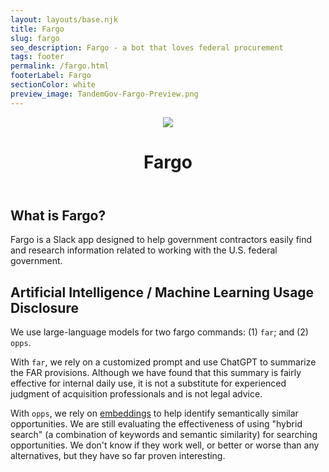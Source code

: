 ```yaml
---
layout: layouts/base.njk
title: Fargo
slug: fargo
seo_description: Fargo - a bot that loves federal procurement
tags: footer
permalink: /fargo.html
footerLabel: Fargo
sectionColor: white
preview_image: TandemGov-Fargo-Preview.png
---
```

<header class="content-header grid-row">
    <div class="grid-col-auto">
        <img src="/assets/images/fargo-bot.png" class="fargo-avatar">
    </div>
    <div class="grid-col">
        <h1 class="fargo-header">Fargo</h1>
    </div>
</header>

## What is Fargo?

Fargo is a Slack app designed to help government contractors easily find and research information related to working with the U.S. federal government.

## Artificial Intelligence / Machine Learning Usage Disclosure

We use large-language models for two fargo commands: (1) `far`; and (2) `opps`.

With `far`, we rely on a customized prompt and use ChatGPT to summarize the FAR provisions. Although we have found that this summary is fairly effective for internal daily use, it is not a substitute for experienced judgment of acquisition professionals and is not legal advice.

With `opps`, we rely on [embeddings](https://simonwillison.net/2023/Oct/23/embeddings/) to help identify semantically similar opportunities. We are still evaluating the effectiveness of using "hybrid search" (a combination of keywords and semantic similarity) for searching opportunities. We don't know if they work well, or better or worse than any alternatives, but they have so far proven interesting.
